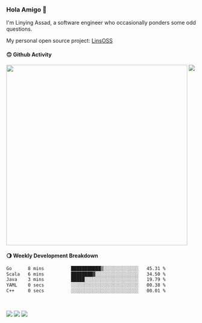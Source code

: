 ### Hola Amigo 🤣   

I'm Linying Assad, a software engineer who occasionally ponders some odd questions.  

My personal open source project: [LinsOSS](https://github.com/linsoss)
 
#### 🙃 Github Activity 
<div>
  <img src="https://github-readme-stats.vercel.app/api?username=al-assad&show_icons=true" align="top" style="display: inline-block;" width="480"/>
  <img src="https://github-readme-stats.vercel.app/api/top-langs/?username=al-assad&hide=css,html&langs_count=8&layout=compact" align="top" style="display: inline-block;"/>
</div>

#### 🌖 Weekly Development Breakdown
<!--START_SECTION:waka-->

```txt
Go      8 mins          ███████████▒░░░░░░░░░░░░░   45.31 %
Scala   6 mins          ████████▓░░░░░░░░░░░░░░░░   34.50 %
Java    3 mins          █████░░░░░░░░░░░░░░░░░░░░   19.79 %
YAML    0 secs          ░░░░░░░░░░░░░░░░░░░░░░░░░   00.38 %
C++     0 secs          ░░░░░░░░░░░░░░░░░░░░░░░░░   00.01 %
```

<!--END_SECTION:waka-->

<br>

<a href="https://twitter.com/Alassad_dev"><img src="https://img.shields.io/badge/Twitter-@Alassad__dev-blue?style=flat&logo=twitter" /></a>
<a href="https://t.me/alassad_dev"><img src="https://img.shields.io/badge/Telegram-@alassad__dev-orange?style=flat&logo=telegram" /></a>
<a href="https://al-assad.github.io"><img src="https://img.shields.io/badge/Blogs-Linying_Assad's_Blog-yellow?style=flat&logo=github" /></a>

